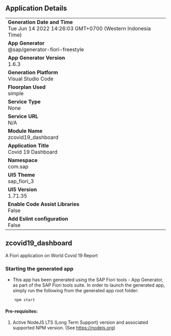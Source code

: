## Application Details
|               |
| ------------- |
|**Generation Date and Time**<br>Tue Jun 14 2022 14:26:03 GMT+0700 (Western Indonesia Time)|
|**App Generator**<br>@sap/generator-fiori-freestyle|
|**App Generator Version**<br>1.6.3|
|**Generation Platform**<br>Visual Studio Code|
|**Floorplan Used**<br>simple|
|**Service Type**<br>None|
|**Service URL**<br>N/A
|**Module Name**<br>zcovid19_dashboard|
|**Application Title**<br>Covid 19 Dashboard|
|**Namespace**<br>com.sap|
|**UI5 Theme**<br>sap_fiori_3|
|**UI5 Version**<br>1.71.35|
|**Enable Code Assist Libraries**<br>False|
|**Add Eslint configuration**<br>False|

## zcovid19_dashboard

A Fiori application on World Covid 19 Report

### Starting the generated app

-   This app has been generated using the SAP Fiori tools - App Generator, as part of the SAP Fiori tools suite.  In order to launch the generated app, simply run the following from the generated app root folder:

```
    npm start
```

#### Pre-requisites:

1. Active NodeJS LTS (Long Term Support) version and associated supported NPM version.  (See https://nodejs.org)


